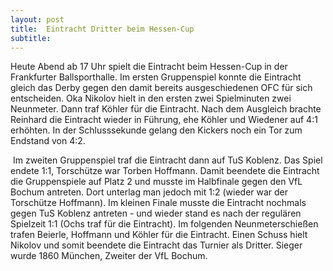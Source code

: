 ```yaml
---
layout: post
title:  Eintracht Dritter beim Hessen-Cup
subtitle:  
---
```


Heute Abend ab 17 Uhr spielt die Eintracht beim Hessen-Cup in der Frankfurter Ballsporthalle. Im ersten Gruppenspiel konnte die Eintracht gleich das Derby gegen den damit bereits ausgeschiedenen OFC für sich entscheiden. Oka Nikolov hielt in den ersten zwei Spielminuten zwei Neunmeter. Dann traf Köhler für die Eintracht. Nach dem Ausgleich brachte Reinhard die Eintracht wieder in Führung, ehe Köhler und Wiedener auf 4:1 erhöhten. In der Schlusssekunde gelang den Kickers noch ein Tor zum Endstand von 4:2. 

 Im zweiten Gruppenspiel traf die Eintracht dann auf TuS Koblenz. Das Spiel endete 1:1, Torschütze war Torben Hoffmann. Damit beendete die Eintracht die Gruppenspiele auf Platz 2 und musste im Halbfinale gegen den VfL Bochum antreten. Dort unterlag man jedoch mit 1:2 (wieder war der Torschütze Hoffmann). Im kleinen Finale musste die Eintracht nochmals gegen TuS Koblenz antreten - und wieder stand es nach der regulären Spielzeit 1:1 (Ochs traf für die Eintracht). Im folgenden Neunmeterschießen trafen Beierle, Hoffmann und Köhler für die Eintracht. Einen Schuss hielt Nikolov und somit beendete die Eintracht das Turnier als Dritter. Sieger wurde 1860 München, Zweiter der VfL Bochum.
